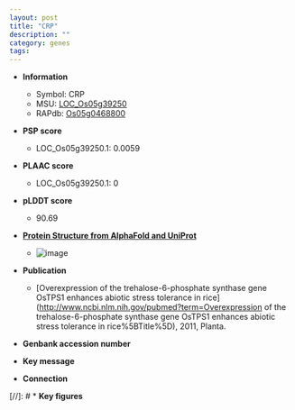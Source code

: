 ```yaml
---
layout: post
title: "CRP"
description: ""
category: genes
tags: 
---
```


* **Information**  
    + Symbol: CRP  
    + MSU: [LOC_Os05g39250](http://rice.plantbiology.msu.edu/cgi-bin/ORF_infopage.cgi?orf=LOC_Os05g39250)  
    + RAPdb: [Os05g0468800](http://rapdb.dna.affrc.go.jp/viewer/gbrowse_details/irgsp1?name=Os05g0468800)  

* **PSP score**  
    + LOC_Os05g39250.1: 0.0059 

* **PLAAC score**  
    + LOC_Os05g39250.1: 0 

* **pLDDT score**
    + 90.69

* **[Protein Structure from AlphaFold and UniProt](https://www.uniprot.org/uniprotkb/Q0DHF7/entry#structure)**
    + ![image](https://ricepsp.github.io/images/Q0/AF-Q0DHF7-F1.png)

* **Publication**  
    + [Overexpression of the trehalose-6-phosphate synthase gene OsTPS1 enhances abiotic stress tolerance in rice](http://www.ncbi.nlm.nih.gov/pubmed?term=Overexpression of the trehalose-6-phosphate synthase gene OsTPS1 enhances abiotic stress tolerance in rice%5BTitle%5D), 2011, Planta.

* **Genbank accession number**  

* **Key message**  

* **Connection**  

[//]: # * **Key figures**  


